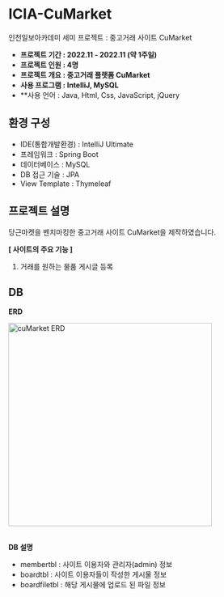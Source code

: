 # ICIA-CuMarket
인천일보아카데미 세미 프로젝트 : 중고거래 사이트 CuMarket

- **프로젝트 기간 : 2022.11 - 2022.11 (약 1주일)**
- **프로젝트 인원 : 4명**
- **프로젝트 개요 : 중고거래 플랫폼 CuMarket**
- **사용 프로그램 : IntelliJ, MySQL**
- **사용 언어 : Java, Html, Css, JavaScript, jQuery

## 환경 구성

- IDE(통합개발환경) : IntelliJ Ultimate
- 프레임워크 : Spring Boot
- 데이터베이스 : MySQL
- DB 접근 기술 : JPA
- View Template : Thymeleaf

## 프로젝트 설명

당근마켓을 벤치마킹한 중고거래 사이트 CuMarket을 제작하였습니다.

**[ 사이트의 주요 기능 ]**
1. 거래를 원하는 물품 게시글 등록


## DB

**ERD**

<img width="402" alt="cuMarket ERD" src="https://user-images.githubusercontent.com/96126414/215404216-d0afc262-3cbc-4294-bd85-9f439f3ffefd.png"><br><br>

**DB 설명**
- membertbl : 사이트 이용자와 관리자(admin) 정보
- boardtbl : 사이트 이용자들이 작성한 게시물 정보
- boardfiletbl : 해당 게시물에 업로드 된 파일 정보
